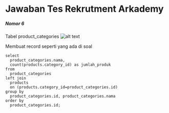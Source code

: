 # Jawaban Tes Rekrutment Arkademy


##### Nomor 6
Tabel product_categories
![alt text](https://i.imgur.com/o0xpjjf.png)

Membuat record seperti yang ada di soal
```
select 
  product_categories.nama, 
  count(products.category_id) as jumlah_produk
from 
  product_categories 
left join 
  products 
  on (products.category_id=product_categories.id)
group by 
  product_categories.id, product_categories.nama
order by 
  product_categories.id;
```
